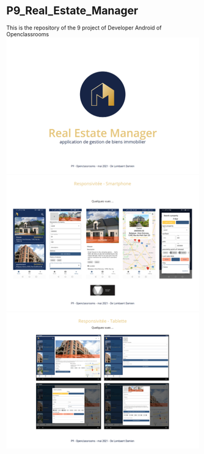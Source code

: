 # P9_Real_Estate_Manager
This is the repository of the 9 project of Developer Android of Openclassrooms 
![alt text](readme_res/part1.png)
![alt text](readme_res/part2.png)
![alt text](readme_res/part3.png)
